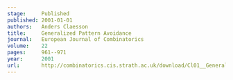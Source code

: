 ```yaml
---
stage:     Published
published: 2001-01-01
authors:   Anders Claesson
title:     Generalized Pattern Avoidance
journal:   European Journal of Combinatorics
volume:    22
pages:     961--971
year:      2001
url:       http://combinatorics.cis.strath.ac.uk/download/Cl01__Generalized_Pattern.pdf
---
```

